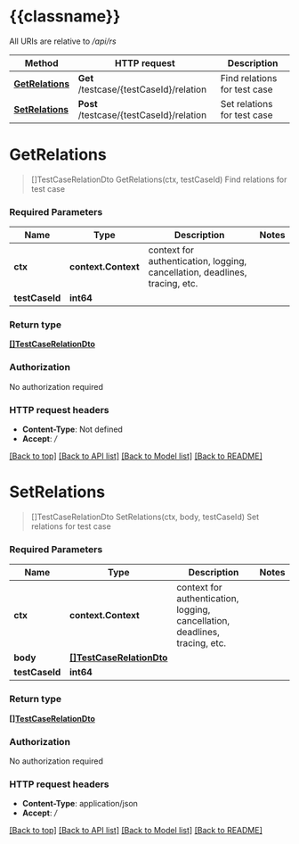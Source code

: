 # {{classname}}

All URIs are relative to */api/rs*

Method | HTTP request | Description
------------- | ------------- | -------------
[**GetRelations**](TestCaseRelationControllerApi.md#GetRelations) | **Get** /testcase/{testCaseId}/relation | Find relations for test case
[**SetRelations**](TestCaseRelationControllerApi.md#SetRelations) | **Post** /testcase/{testCaseId}/relation | Set relations for test case

# **GetRelations**
> []TestCaseRelationDto GetRelations(ctx, testCaseId)
Find relations for test case

### Required Parameters

Name | Type | Description  | Notes
------------- | ------------- | ------------- | -------------
 **ctx** | **context.Context** | context for authentication, logging, cancellation, deadlines, tracing, etc.
  **testCaseId** | **int64**|  | 

### Return type

[**[]TestCaseRelationDto**](TestCaseRelationDto.md)

### Authorization

No authorization required

### HTTP request headers

 - **Content-Type**: Not defined
 - **Accept**: */*

[[Back to top]](#) [[Back to API list]](../README.md#documentation-for-api-endpoints) [[Back to Model list]](../README.md#documentation-for-models) [[Back to README]](../README.md)

# **SetRelations**
> []TestCaseRelationDto SetRelations(ctx, body, testCaseId)
Set relations for test case

### Required Parameters

Name | Type | Description  | Notes
------------- | ------------- | ------------- | -------------
 **ctx** | **context.Context** | context for authentication, logging, cancellation, deadlines, tracing, etc.
  **body** | [**[]TestCaseRelationDto**](TestCaseRelationDto.md)|  | 
  **testCaseId** | **int64**|  | 

### Return type

[**[]TestCaseRelationDto**](TestCaseRelationDto.md)

### Authorization

No authorization required

### HTTP request headers

 - **Content-Type**: application/json
 - **Accept**: */*

[[Back to top]](#) [[Back to API list]](../README.md#documentation-for-api-endpoints) [[Back to Model list]](../README.md#documentation-for-models) [[Back to README]](../README.md)

